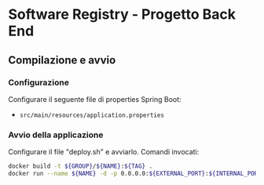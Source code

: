 # Software Registry - Progetto Back End

## Compilazione e avvio

### Configurazione

Configurare il seguente file di properties Spring Boot:

- `src/main/resources/application.properties`

### Avvio della applicazione

Configurare il file "deploy.sh" e avviarlo. Comandi invocati:

```bash
docker build -t ${GROUP}/${NAME}:${TAG} .
docker run --name ${NAME} -d -p 0.0.0.0:${EXTERNAL_PORT}:${INTERNAL_PORT} -v ${DATA_HOME}:/data -v ${INDEX_HOME}:/index ${GROUP}/${NAME}:${TAG
```
